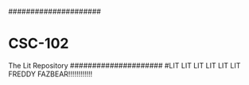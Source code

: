 #####################
# CSC-102
The Lit Repository
#####################
#LIT LIT LIT LIT LIT LIT FREDDY FAZBEAR!!!!!!!!!!!!
